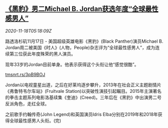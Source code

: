 <!--1605676998000-->
[《黑豹》男二Michael B. Jordan获选年度“全球最性感男人”](https://cn.reuters.com/article/people-jordan-sexiestman-1118-idCNKBS27Y0GF)
------

<div><i>2020-11-18T05:18:09Z</i></div><p>路透洛杉矶11月17日 - 美国超级英雄电影《黑豹》(Black Panther)演员Michael B. Jordan周二被美国《时人》(人物，People)杂志评为“全球最性感男人”，成为连续第三位获此年度殊荣的黑人演员。</p><p>现年33岁的Jordan目前单身。他表示获得这个头衔让他“感觉很酷”。</p><p><a href="https://tmsnrt.rs/3pB9BOJ">tmsnrt.rs/3pB9BOJ</a></p><p>Jordan以电视童星出道，之后在好莱坞逐步攀升，2013年在社会正义主题剧情片《弗鲁特韦尔车站》(Fruitvale Station)以突破性演技引起瞩目。2015年主演著名的拳击主题系列电影洛基续集《奎迪》(Creed)。三年后在《黑豹》中出演男二号反派角色，走红全球。</p><p>之前歌手约翰传奇(John Legend)和英国演员Idris Elba分别在2019年和2018年获得全球最性感男人头衔。(完)</p>
